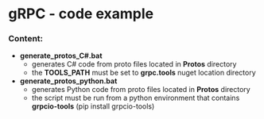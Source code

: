 # gRPC - code example

### Content:

- __generate_protos_C#.bat__
  - generates C# code from proto files located in **Protos** directory
  - the **TOOLS_PATH** must be set to **grpc.tools** nuget location directory
- __generate_protos_python.bat__
  - generates Python code from proto files located in **Protos** directory
  - the script must be run from a python environment that contains **grpcio-tools** (pip install grpcio-tools)
